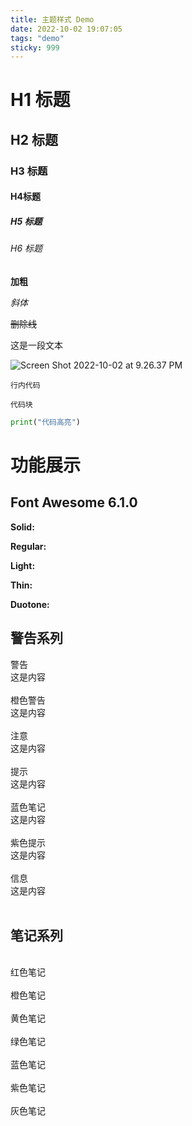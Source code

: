 ```yaml
---
title: 主题样式 Demo
date: 2022-10-02 19:07:05
tags: "demo"
sticky: 999
---
```


# H1 标题

## H2 标题

### H3 标题

#### H4标题

##### H5 标题

###### H6 标题

**加粗**

*斜体*

~~删除线~~

这是一段文本

![Screen Shot 2022-10-02 at 9.26.37 PM](https://evan.beee.top/img/Screen%20Shot%202022-10-02%20at%209.26.37%20PM.png)

`行内代码`

```
代码块
```

```python
print("代码高亮")
```



# 功能展示

## Font Awesome 6.1.0

**Solid:** <i class="fa-solid fa-house"></i> <i class="fa-solid fa-envelope"></i>

**Regular:** <i class="fa-regular fa-house"></i> <i class="fa-regular fa-envelope"></i>

**Light:** <i class="fa-light fa-house"></i> <i class="fa-light fa-envelope"></i>

**Thin:** <i class="fa-thin fa-house"></i> <i class="fa-thin fa-envelope"></i>

**Duotone:** <i class="fa-duotone fa-house"></i> <i class="fa-duotone fa-envelope"></i>





## 警告系列

<div class="wr">
  <div class="t">
    警告
  </div>
  <div class="c">
    这是内容
  </div>
</div>

<br>

<div class="wo">
  <div class="t">
    橙色警告
  </div>
  <div class="c">
    这是内容
  </div>
</div>


<br>

<div class="wy">
  <div class="t">
    注意
  </div>
  <div class="c">
    这是内容
  </div>
</div>


<br>

<div class="wg">
  <div class="t">
    提示
  </div>
  <div class="c">
    这是内容
  </div>
</div>


<br>

<div class="wb">
  <div class="t">
    蓝色笔记
  </div>
  <div class="c">
    这是内容
  </div>
</div>

<br>

<div class="wp">
  <div class="t">
    紫色提示
  </div>
  <div class="c">
    这是内容
  </div>
</div>


<br>

<div class="wgra">
  <div class="t">
    信息
  </div>
  <div class="c">
    这是内容
  </div>
</div>


<br>





## 笔记系列



<br>

<div class="nr">
  红色笔记
</div>


<br>

<div class="no">
  橙色笔记
</div>


<br>

<div class="ny">
  黄色笔记
</div>


<br>

<div class="ng">
  绿色笔记
</div>


<br>

<div class="nb">
  蓝色笔记
</div>


<br>

<div class="np">
  紫色笔记
</div>


<br>

<div class="ngra">
 灰色笔记
</div>

<br>
